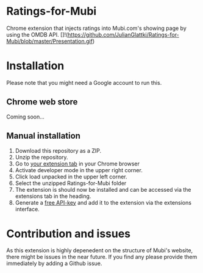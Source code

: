# Ratings-for-Mubi
Chrome extension that injects ratings into Mubi.com's showing page by using the OMDB API. 
[]!(https://github.com/JulianGlattki/Ratings-for-Mubi/blob/master/Presentation.gif)

# Installation
Please note that you might need a Google account to run this. 

## Chrome web store
Coming soon...

## Manual installation
1. Download this repository as a ZIP. 
2. Unzip the repository. 
3. Go to [your extension tab](chrome://extensions/) in your Chrome browser
4. Activate developer mode in the upper right corner. 
5. Click load unpacked in the upper left corner. 
6. Select the unzipped Ratings-for-Mubi folder
7. The extension is should now be installed and can be accessed via the extensions tab in the heading. 
8. Generate a [free API-key](http://www.omdbapi.com/apikey.aspx) and add it to the extension via the extensions interface. 

# Contribution and issues
As this extension is highly depenedent on the structure of Mubi's website, there might be issues in the near future.
If you find any please provide them immediately by adding a Github issue. 





